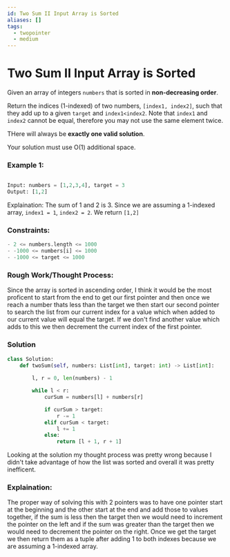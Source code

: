 ```yaml
---
id: Two Sum II Input Array is Sorted
aliases: []
tags:
  - twopointer
  - medium
---
```


# Two Sum II Input Array is Sorted

Given an array of integers `numbers` that is sorted in **non-decreasing order**. 

Return the indices (1-indexed) of two numbers, `[index1, index2]`, such that they add up to a given `target` and `index1<index2`. Note that `index1` and `index2` cannot be equal, therefore you may not use the same element twice. 

THere will always be **exactly one valid solution**.

Your solution must use O(1) additional space. 

### Example 1:
```python 

Input: numbers = [1,2,3,4], target = 3
Output: [1,2]
```
Explaination: 
The sum of 1 and 2 is 3. Since we are assuming a 1-indexed array, `index1 = 1`, `index2 = 2`. We return `[1,2]`

### Constraints: 
```python
- 2 <= numbers.length <= 1000 
- -1000 <= numbers[i] <= 1000 
- -1000 <= target <= 1000
```
### Rough Work/Thought Process: 

Since the array is sorted in ascending order, I think it would be the most proficent to start from the end to get our first pointer and then once we reach a number thats less than the target we then start our second pointer to search the list from our current index for a value which when added to our current value will equal the target. If we don't find another value which adds to this we then decrement the current index of the first pointer. 

### Solution
```python
class Solution:
    def twoSum(self, numbers: List[int], target: int) -> List[int]:
        
        l, r = 0, len(numbers) - 1

        while l < r:
            curSum = numbers[l] + numbers[r]

            if curSum > target:
                r -= 1
            elif curSum < target:
                l += 1
            else:
                return [l + 1, r + 1]
```
Looking at the solution my thought process was pretty wrong because I didn't take advantage of how the list was sorted and overall it was pretty inefficent. 

### Explaination: 
The proper way of solving this with 2 pointers was to have one pointer start at the beginning and the other start at the end and add those to values together, if the sum is less then the target then we would need to increment the pointer on the left and if the sum was greater than the target then we would need to decrement the pointer on the right. Once we get the target we then return them as a tuple after adding 1 to both indexes because we are assuming a 1-indexed array. 



